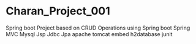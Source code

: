 # Charan_Project_001
Spring boot Project based on CRUD Operations using Spring boot Spring MVC Mysql Jsp Jdbc Jpa
apache tomcat embed h2database junit
